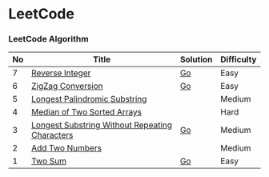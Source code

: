 # LeetCode

### LeetCode Algorithm



 No | Title | Solution | Difficulty
 --|-------|----------|----------- 
 7 | [Reverse Integer](https://leetcode.com/problems/reverse-integer/) | [Go](algorithms/Go/reverse.go) | Easy
 6 | [ZigZag Conversion](https://leetcode.com/problems/zigzag-conversion/) | [Go](algorithms/Go/zigZagConversion.go) | Easy
 5 | [Longest Palindromic Substring](https://leetcode.com/problems/longest-palindromic-substring/) | | Medium
 4 | [Median of Two Sorted Arrays](https://leetcode.com/problems/median-of-two-sorted-arrays/) | | Hard
 3 | [Longest Substring Without Repeating Characters](https://leetcode.com/problems/longest-substring-without-repeating-characters/) | [Go](algorithms/Go/lengthOfLongestSubstring.go) | Medium
 2 | [Add Two Numbers](https://leetcode.com/problems/add-two-numbers/) | | Medium
 1 | [Two Sum](https://leetcode.com/problems/two-sum/) | [Go](algorithms/Go/twoSum.go) | Easy

